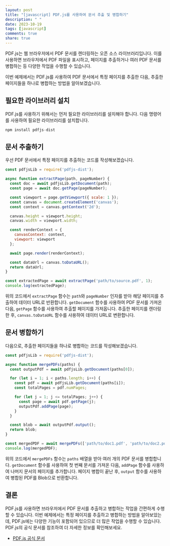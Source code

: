 ```yaml
---
layout: post
title: "[javascript] PDF.js를 사용하여 문서 추출 및 병합하기"
description: " "
date: 2023-10-19
tags: [javascript]
comments: true
share: true
---
```


PDF.js는 웹 브라우저에서 PDF 문서를 렌더링하는 오픈 소스 라이브러리입니다. 이를 사용하면 브라우저에서 PDF 파일을 표시하고, 페이지를 추출하거나 여러 PDF 문서를 병합하는 등 다양한 작업을 수행할 수 있습니다. 

이번 예제에서는 PDF.js를 사용하여 PDF 문서에서 특정 페이지를 추출한 다음, 추출한 페이지들을 하나로 병합하는 방법을 알아보겠습니다.

## 필요한 라이브러리 설치

PDF.js를 사용하기 위해서는 먼저 필요한 라이브러리를 설치해야 합니다. 
다음 명령어를 사용하여 필요한 라이브러리를 설치합니다.

```javascript
npm install pdfjs-dist
```

## 문서 추출하기

우선 PDF 문서에서 특정 페이지를 추출하는 코드를 작성해보겠습니다.

```javascript
const pdfjsLib = require('pdfjs-dist');

async function extractPage(path, pageNumber) {
  const doc = await pdfjsLib.getDocument(path);
  const page = await doc.getPage(pageNumber);

  const viewport = page.getViewport({ scale: 1 });
  const canvas = document.createElement('canvas');
  const context = canvas.getContext('2d');

  canvas.height = viewport.height;
  canvas.width = viewport.width;

  const renderContext = {
    canvasContext: context,
    viewport: viewport
  };

  await page.render(renderContext);

  const dataUrl = canvas.toDataURL();
  return dataUrl;
}

const extractedPage = await extractPage('path/to/source.pdf', 1);
console.log(extractedPage);
```

위의 코드에서 `extractPage` 함수는 `path`와 `pageNumber` 인자를 받아 해당 페이지를 추출하여 데이터 URL로 반환합니다. `getDocument` 함수를 사용하여 PDF 문서를 가져온 다음, `getPage` 함수를 사용하여 추출할 페이지를 가져옵니다. 추출한 페이지를 렌더링한 후, `canvas.toDataURL` 함수를 사용하여 데이터 URL로 변환합니다.

## 문서 병합하기

다음으로, 추출한 페이지들을 하나로 병합하는 코드를 작성해보겠습니다.

```javascript
const pdfjsLib = require('pdfjs-dist');

async function mergePDFs(paths) {
  const outputPdf = await pdfjsLib.getDocument(paths[0]);

  for (let i = 1; i < paths.length; i++) {
    const pdf = await pdfjsLib.getDocument(paths[i]);
    const totalPages = pdf.numPages;

    for (let j = 1; j <= totalPages; j++) {
      const page = await pdf.getPage(j);
      outputPdf.addPage(page);
    }
  }

  const blob = await outputPdf.output();
  return blob;
}

const mergedPDF = await mergePDFs(['path/to/doc1.pdf', 'path/to/doc2.pdf']);
console.log(mergedPDF);
```

위의 코드에서 `mergePDFs` 함수는 `paths` 배열을 받아 여러 개의 PDF 문서를 병합합니다. `getDocument` 함수를 사용하여 첫 번째 문서를 가져온 다음, `addPage` 함수를 사용하여 나머지 문서의 페이지를 추가합니다. 페이지 병합이 끝난 후, `output` 함수를 사용하여 병합된 PDF를 Blob으로 반환합니다.

## 결론

PDF.js를 사용하면 브라우저에서 PDF 문서를 추출하고 병합하는 작업을 간편하게 수행할 수 있습니다. 이번 예제에서는 특정 페이지를 추출하고 병합하는 방법을 알아보았는데, PDF.js에는 다양한 기능이 포함되어 있으므로 더 많은 작업을 수행할 수 있습니다. PDF.js의 공식 문서를 참조하여 더 자세한 정보를 확인해보세요.

- [PDF.js 공식 문서](https://mozilla.github.io/pdf.js/)
